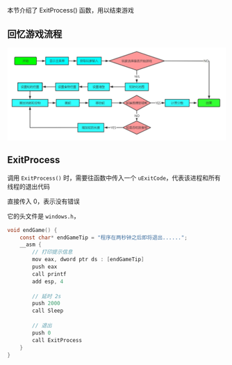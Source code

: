 本节介绍了 ExitProcess() 函数，用以结束游戏

## 回忆游戏流程

![](./img/snake1.jpg)

## ExitProcess

调用 `ExitProcess()` 时，需要往函数中传入一个 `uExitCode`，代表该进程和所有线程的退出代码

直接传入 0，表示没有错误

它的头文件是 `windows.h`，

```c
void endGame() {
	const char* endGameTip = "程序在两秒钟之后即将退出......";
	__asm {
		// 打印提示信息
		mov eax, dword ptr ds : [endGameTip]
		push eax
		call printf
		add esp, 4

		// 延时 2s
		push 2000
		call Sleep

		// 退出
		push 0
		call ExitProcess
	}
}
```
